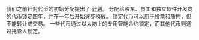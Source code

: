我们之前针对代币的初始分配提出了 [计划](https://medium.com/starkware/part-3-starknet-token-design-5cc17af066c6)。 分配给股东、员工和独立软件开发商的代币锁定四年，并在一年后开始逐步释放。 锁定代币可以用于投票和质押，但不能转让或交易。 一些代币通过以太坊上的专用智能合约锁定，而其他代币则通过托管人锁定。